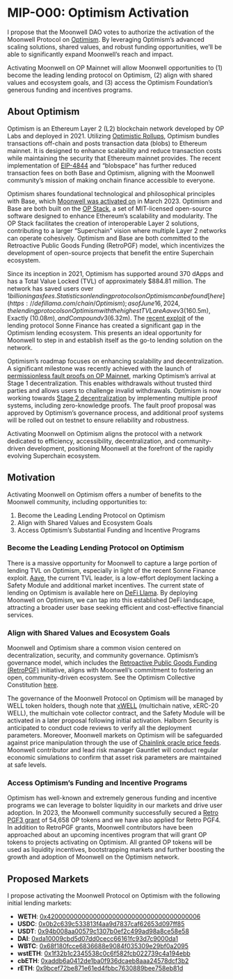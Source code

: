 # MIP-O00: Optimism Activation

I propose that the Moonwell DAO votes to authorize the activation of the
Moonwell Protocol on [Optimism](https://www.optimism.io/). By leveraging
Optimism’s advanced scaling solutions, shared values, and robust funding
opportunities, we’ll be able to significantly expand Moonwell’s reach and
impact.

Activating Moonwell on OP Mainnet will allow Moonwell opportunities to (1)
become the leading lending protocol on Optimism, (2) align with shared values
and ecosystem goals, and (3) access the Optimism Foundation’s generous funding
and incentives programs.

## About Optimism

Optimism is an Ethereum Layer 2 (L2) blockchain network developed by OP Labs and
deployed in 2021. Utilizing
[Optimistic Rollups](https://docs.optimism.io/stack/protocol/rollup/overview),
Optimism bundles transactions off-chain and posts transaction data (blobs) to
Ethereum mainnet. It is designed to enhance scalability and reduce transaction
costs while maintaining the security that Ethereum mainnet provides. The recent
implementation of [EIP-4844](https://www.eip4844.com/) and “blobspace” has
further reduced transaction fees on both Base and Optimism, aligning with the
Moonwell community’s mission of making onchain finance accessible to everyone.

Optimism shares foundational technological and philosophical principles with
Base, which
[Moonwell was activated on](https://forum.moonwell.fi/t/mip-39-activate-moonwell-on-base-mainnet/414)
in March 2023. Optimism and Base are both built on the
[OP Stack](https://docs.optimism.io), a set of MIT-licensed open-source software
designed to enhance Ethereum’s scalability and modularity. The OP Stack
facilitates the creation of interoperable Layer 2 solutions, contributing to a
larger “Superchain” vision where multiple Layer 2 networks can operate
cohesively. Optimism and Base are both committed to the Retroactive Public Goods
Funding (RetroPGF) model, which incentivizes the development of open-source
projects that benefit the entire Superchain ecosystem.

Since its inception in 2021, Optimism has supported around 370 dApps and has a
Total Value Locked (TVL) of approximately $884.81 million. The network has saved
users over $1 billion in gas fees. Statistics on lending protocols on Optimism
can be found [here](https://defillama.com/chain/Optimism); as of June 16, 2024,
the lending protocols on Optimism with the highest TVL are Aave v3 ($160.5m),
Exactly ($10.08m), and Compound v3 ($6.32m). The
[recent exploit](https://rekt.news/sonne-finance-rekt/) of the lending protocol
Sonne Finance has created a significant gap in the Optimism lending ecosystem.
This presents an ideal opportunity for Moonwell to step in and establish itself
as the go-to lending solution on the network.

Optimism’s roadmap focuses on enhancing scalability and decentralization. A
significant milestone was recently achieved with the launch of
[permissionless fault proofs on OP Mainnet](https://optimism.mirror.xyz/izdAoJ8ooyhDfwFLFoCcUfB1icPLFn8AImBws4oaqw8),
marking Optimism’s arrival at Stage 1 decentralization. This enables withdrawals
without trusted third parties and allows users to challenge invalid withdrawals.
Optimism is now working towards
[Stage 2 decentralization](https://blog.oplabs.co/endgame-is-stage-2/) by
implementing multiple proof systems, including zero-knowledge proofs. The fault
proof proposal was approved by Optimism’s governance process, and additional
proof systems will be rolled out on testnet to ensure reliability and
robustness.

Activating Moonwell on Optimism aligns the protocol with a network dedicated to
efficiency, accessibility, decentralization, and community-driven development,
positioning Moonwell at the forefront of the rapidly evolving Superchain
ecosystem.

## Motivation

Activating Moonwell on Optimism offers a number of benefits to the Moonwell
community, including opportunities to:

1. Become the Leading Lending Protocol on Optimism
2. Align with Shared Values and Ecosystem Goals
3. Access Optimism’s Substantial Funding and Incentive Programs

### Become the Leading Lending Protocol on Optimism

There is a massive opportunity for Moonwell to capture a large portion of
lending TVL on Optimism, especially in light of the recent Sonne Finance
exploit. [Aave](https://aave.com/), the current TVL leader, is a low-effort
deployment lacking a Safety Module and additional market incentives. The current
state of lending on Optimism is available here on
[DeFi Llama](https://defillama.com/protocols/Lending/Optimism). By deploying
Moonwell on Optimism, we can tap into this established DeFi landscape,
attracting a broader user base seeking efficient and cost-effective financial
services.

### Align with Shared Values and Ecosystem Goals

Moonwell and Optimism share a common vision centered on decentralization,
security, and community governance. Optimism’s governance model, which includes
the [Retroactive Public Goods Funding (RetroPGF)](https://retropgfhub.com/)
initiative, aligns with Moonwell’s commitment to fostering an open,
community-driven ecosystem​. See the Optimism Collective Constitution
[here](https://gov.optimism.io/t/working-constitution-of-the-optimism-collective/55).

The governance of the Moonwell Protocol on Optimism will be managed by WELL
token holders, though note that
[xWELL](https://forum.moonwell.fi/t/mip-m23-and-mip-m24-multichain-governor-and-well-migration/820#mutichain-well-xwell-9)
(multichain native, xERC-20 WELL), the multichain vote collector contract, and
the Safety Module will be activated in a later proposal following initial
activation. Halborn Security is anticipated to conduct code reviews to verify
all the deployment parameters. Moreover, Moonwell markets on Optimism will be
safeguarded against price manipulation through the use of
[Chainlink oracle price feeds](https://blog.chain.link/levels-of-data-aggregation-in-chainlink-price-feeds/).
Moonwell contributor and lead risk manager Gauntlet will conduct regular
economic simulations to confirm that asset risk parameters are maintained at
safe levels.

### Access Optimism’s Funding and Incentive Programs

Optimism has well-known and extremely generous funding and incentive programs we
can leverage to bolster liquidity in our markets and drive user adoption. In
2023, the Moonwell community successfully secured a
[Retro PGF3 grant](https://optimism-agora-prod.agora-prod.workers.dev/retropgf/3/application/0xeff464a4d1163c24dea3777598667b31c6b68cea03649e0e8dbaa80fad82fc5f)
of 54,658 OP tokens and we have also applied for Retro PGF4. In addition to
RetroPGF grants, Moonwell contributors have been approached about an upcoming
incentives program that will grant OP tokens to projects activating on Optimism.
All granted OP tokens will be used as liquidity incentives, bootstrapping
markets and further boosting the growth and adoption of Moonwell on the Optimism
network.

## Proposed Markets

I propose activating the Moonwell Protocol on Optimism with the following
initial lending markets:

- **WETH**:
  [0x4200000000000000000000000000000000000006](https://optimistic.etherscan.io/token/0x4200000000000000000000000000000000000006)
- **USDC**:
  [0x0b2c639c533813f4aa9d7837caf62653d097ff85](https://optimistic.etherscan.io/token/0x0b2c639c533813f4aa9d7837caf62653d097ff85)
- **USDT**:
  [0x94b008aa00579c1307b0ef2c499ad98a8ce58e58](https://optimistic.etherscan.io/token/0x94b008aa00579c1307b0ef2c499ad98a8ce58e58)
- **DAI**:
  [0xda10009cbd5d07dd0cecc66161fc93d7c9000da1](https://optimistic.etherscan.io/address/0xda10009cbd5d07dd0cecc66161fc93d7c9000da1)
- **WBTC**:
  [0x68f180fcce6836688e9084f035309e29bf0a2095](https://optimistic.etherscan.io/token/0x68f180fcce6836688e9084f035309e29bf0a2095)
- **wstETH**:
  [0x1f32b1c2345538c0c6f582fcb022739c4a194ebb](https://optimistic.etherscan.io/token/0x1f32b1c2345538c0c6f582fcb022739c4a194ebb)
- **cbETH**:
  [0xaddb6a0412de1ba0f936dcaeb8aaa24578dcf3b2](https://optimistic.etherscan.io/address/0xaddb6a0412de1ba0f936dcaeb8aaa24578dcf3b2)
- **rETH**:
  [0x9bcef72be871e61ed4fbbc7630889bee758eb81d](https://optimistic.etherscan.io/address/0x9bcef72be871e61ed4fbbc763088)
